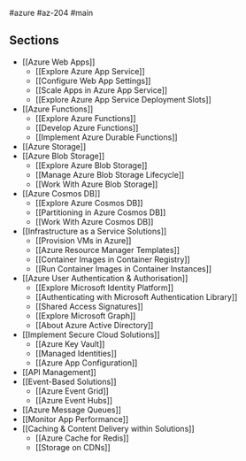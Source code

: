 #azure #az-204 #main

## Sections
- [[Azure Web Apps]]
	- [[Explore Azure App Service]]
	- [[Configure Web App Settings]]
	- [[Scale Apps in Azure App Service]]
	- [[Explore Azure App Service Deployment Slots]]
- [[Azure Functions]]
	- [[Explore Azure Functions]]
	- [[Develop Azure Functions]]
	- [[Implement Azure Durable Functions]]
- [[Azure Storage]]
- [[Azure Blob Storage]]
	- [[Explore Azure Blob Storage]]
	- [[Manage Azure Blob Storage Lifecycle]]
	- [[Work With Azure Blob Storage]]
- [[Azure Cosmos DB]]
	- [[Explore Azure Cosmos DB]]
	- [[Partitioning in Azure Cosmos DB]]
	- [[Work With Azure Cosmos DB]]
- [[Infrastructure as a Service Solutions]]
	- [[Provision VMs in Azure]]
	- [[Azure Resource Manager Templates]]
	- [[Container Images in Container Registry]]
	- [[Run Container Images in Container Instances]]
- [[Azure User Authentication & Authorisation]]
	- [[Explore Microsoft Identity Platform]]
	- [[Authenticating with Microsoft Authentication Library]]
	- [[Shared Access Signatures]]
	- [[Explore Microsoft Graph]]
	- [[About Azure Active Directory]]
- [[Implement Secure Cloud Solutions]]
	- [[Azure Key Vault]]
	- [[Managed Identities]]
	- [[Azure App Configuration]]
- [[API Management]]
- [[Event-Based Solutions]]
	- [[Azure Event Grid]]
	- [[Azure Event Hubs]]
- [[Azure Message Queues]]
- [[Monitor App Performance]]
- [[Caching & Content Delivery within Solutions]]
	- [[Azure Cache for Redis]]
	- [[Storage on CDNs]]
